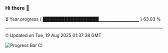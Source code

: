 ### Hi there 👋

⏳ Year progress { ██████████████████▁▁▁▁▁▁▁▁▁▁▁▁ } 63.03 %

---

⏰ Updated on Tue, 19 Aug 2025 01:37:38 GMT

![Progress Bar CI](https://github.com/liununu/liununu/workflows/Progress%20Bar%20CI/badge.svg)
